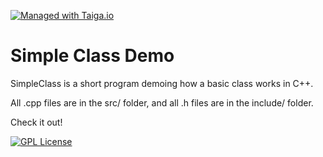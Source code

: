 <!-- Replace the below line with your own Travis-CI build label. -->
<!-- [![Build Status](https://travis-ci.org/DarrienG/C-DH_Space_Hello_World.svg?branch=feature/dglasser/45_name_battery)](https://travis-ci.org/DarrienG/C-DH_Space_Hello_World) -->
[![Managed with Taiga.io](https://taiga.io/media/support/attachments/article-22/banner-gh.png)](https://taiga.io "Managed with Taiga.io")


# Simple Class Demo

SimpleClass is a short program demoing how a basic class works in C++. 

All .cpp files are in the src/ folder, and all .h files are in the include/ folder.

Check it out! 

[![GPL License](http://darrienglasser.com/gpl-v3-logo.jpg)](http://www.gnu.org/licenses/gpl-3.0.en.html)
